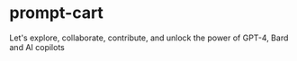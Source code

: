 # prompt-cart
Let's explore, collaborate, contribute, and unlock the power of GPT-4, Bard and AI copilots
